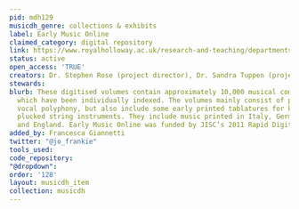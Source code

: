 ```yaml
---
pid: mdh129
musicdh_genre: collections & exhibits
label: Early Music Online
claimed_category: digital repository
link: https://www.royalholloway.ac.uk/research-and-teaching/departments-and-schools/music/research/research-projects-and-centres/early-music-online/
status: active
open_access: 'TRUE'
creators: Dr. Stephen Rose (project director), Dr. Sandra Tuppen (project manager)
stewards: 
blurb: These digitised volumes contain approximately 10,000 musical compositions,
  which have been individually indexed. The volumes mainly consist of partbooks of
  vocal polyphony, but also include some early printed tablatures for keyboard or
  plucked string instruments. They include music printed in Italy, Germany, France
  and England. Early Music Online was funded by JISC’s 2011 Rapid Digitisation Programme.
added_by: Francesca Giannetti
twitter: "@jo_frankie"
tools_used: 
code_repository: 
"@dropdown": 
order: '128'
layout: musicdh_item
collection: musicdh
---
```

